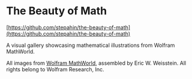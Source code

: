 # The Beauty of Math
[https://github.com/stepahin/the-beauty-of-math](https://github.com/stepahin/the-beauty-of-math)

A visual gallery showcasing mathematical illustrations from Wolfram MathWorld.

All images from [Wolfram MathWorld](https://mathworld.wolfram.com), assembled by Eric W. Weisstein.
All rights belong to Wolfram Research, Inc.